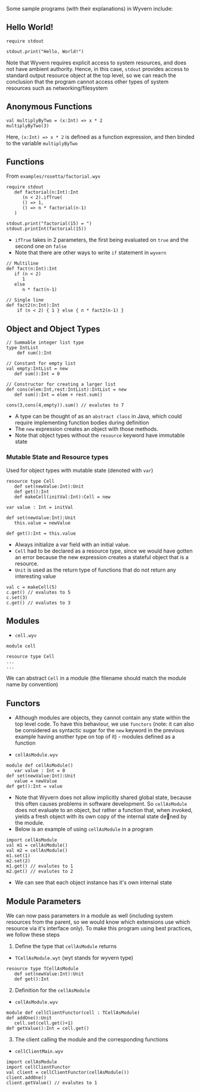 <!--Inspired from https://github.com/wyvernlang/docs/raw/master/guide/wyvern-guide.pdf-->
Some sample programs (with their explanations) in Wyvern include:
## Hello World!
```
require stdout

stdout.print("Hello, World!")
```

Note that Wyvern requires explicit access to system resources, and does not have ambient authority. Hence, in this case, `stdout` provides access to standard output resource object at the top level, so we can reach the conclusion that the program cannot access other types of system resources such as networking/filesystem

## Anonymous Functions
```
val multiplyByTwo = (x:Int) => x * 2
multiplyByTwo(3)
```

Here, `(x:Int) => x * 2` is defined as a function expression, and then binded to the variable `multiplyByTwo`

## Functions

From `examples/rosetta/factorial.wyv`
```
require stdout
   def factorial(n:Int):Int
      (n < 2).ifTrue(
      () => 1,
      () => n * factorial(n-1)
   )

stdout.print("factorial(15) = ")
stdout.printInt(factorial(15))
```
- `ifTrue` takes in 2 parameters, the first being evaluated on `true` and the second one on `false`
- Note that there are other ways to write `if` statement in `wyvern`
```
// Multiline
def fact(n:Int):Int
   if (n < 2)
      1
   else
      n * fact(n-1)

// Single line
def fact2(n:Int):Int
    if (n < 2) { 1 } else { n * fact2(n-1) }
```

## Object and Object Types

```
// Summable integer list type
type IntList
    def sum():Int
    
// Constant for empty list
val empty:IntList = new
   def sum():Int = 0

// Constructor for creating a larger list
def cons(elem:Int,rest:IntList):IntList = new
   def sum():Int = elem + rest.sum()

cons(3,cons(4,empty)).sum() // evalutes to 7
```
- A type can be thought of as an `abstract class` in Java, which could require implementing function bodies during definition
- The `new` expression creates an object with those methods. 
- Note that object types without the `resource` keyword have immutable state

### Mutable State and Resource types

Used for object types with mutable state (denoted with `var`)

```
resource type Cell
   def set(newValue:Int):Unit
   def get():Int
   def makeCell(initVal:Int):Cell = new

var value : Int = initVal

def set(newValue:Int):Unit
   this.value = newValue

def get():Int = this.value
```

- Always initialize a var field with an initial value.
- `Cell` had to be declared as a resource type, since we would have gotten an error because the new expression creates a stateful object that is a resource. 
- `Unit` is used as the return type of functions that do not return any interesting value

```
val c = makeCell(5)
c.get() // evalutes to 5
c.set(3)
c.get() // evalutes to 3
```

## Modules
- `cell.wyv`
```
module cell

resource type Cell
...
...
```

We can abstract `Cell` in a module (the filename should match the module name by convention)

## Functors

  * Although modules are objects, they cannot contain any state within the top level code. To have this behaviour, we use `functors` (note: it can also be considered as syntactic sugar for the `new` keyword in the previous example having another type on top of it) - modules defined as a function


- `cellAsModule.wyv`
```
module def cellAsModule()
   var value : Int = 0
def set(newValue:Int):Unit
   value = newValue
def get():Int = value
```

- Note that Wyvern does not allow implicitly shared global state, because this often causes problems in software development. So `cellAsModule` does not evaluate to an object, but rather a function that, when invoked, yields a fresh object with its own copy of the internal state dened by the module.
- Below is an example of using `cellAsModule` in a program
```
import cellAsModule
val m1 = cellAsModule()
val m2 = cellAsModule()
m1.set(1)
m2.set(2)
m1.get() // evalutes to 1
m2.get() // evalutes to 2
```
- We can see that each object instance has it's own internal state

## Module Parameters

We can now pass parameters in a module as well (including system resources from the parent, so we would know which extensions use which resource via it's interface only). 
To make this program using best practices, we follow these steps

1. Define the type that `cellAsModule` returns
- `TCellAsModule.wyt` (wyt stands for wyvern type)
```
resource type TCellAsModule
   def set(newValue:Int):Unit
   def get():Int
```

2. Definition for the `cellAsModule`
- `cellAsModule.wyv`
```
module def cellClientFunctor(cell : TCellAsModule)
def addOne():Unit
   cell.set(cell.get()+1)
def getValue():Int = cell.get()
```

3. The client calling the module and the corresponding functions
- `cellClientMain.wyv`
```
import cellAsModule
import cellClientFunctor
val client = cellClientFunctor(cellAsModule())
client.addOne()
client.getValue() // evalutes to 1
```

